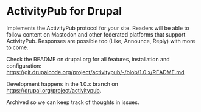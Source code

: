 # ActivityPub for Drupal

Implements the ActivityPub protocol for your site. Readers will be able to follow content on Mastodon and other federated platforms that support ActivityPub. Responses are possible too (Like, Announce, Reply) with more to come.

Check the README on drupal.org for all features, installation and configuration:
https://git.drupalcode.org/project/activitypub/-/blob/1.0.x/README.md

Development happens in the 1.0.x branch on https://drupal.org/project/activitypub.

Archived so we can keep track of thoughts in issues.
